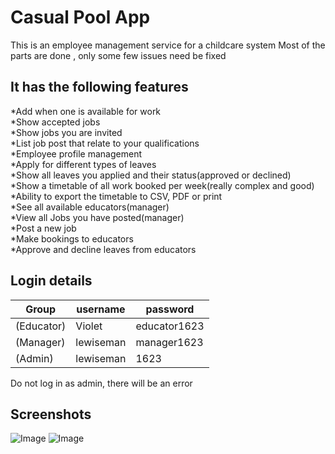 # Casual Pool App
This is an employee management service for a childcare system
Most of the parts are done , only some few issues need be fixed

## It has the following features
*Add when one is available for work  
*Show accepted jobs  
*Show jobs you are invited  
*List job post that relate to your qualifications  
*Employee profile management  
*Apply for different types of leaves  
*Show all leaves you applied and their status(approved or declined)  
*Show a timetable of all work booked per week(really complex and good)  
*Ability to export the timetable to CSV, PDF or print  
*See all available educators(manager)  
*View all Jobs you have posted(manager)  
*Post a new job  
*Make bookings to educators  
*Approve and decline leaves from educators  

## Login details

| Group | username |  password |
|---|---|---|
| (Educator) | Violet | educator1623 |
| (Manager)  | lewiseman | manager1623 |
| (Admin)    | lewiseman | 1623 |

Do not log in as admin, there will be an error

## Screenshots
![Image](https://raw.githubusercontent.com/lewiseman/test/master/static/images/screenshots/screen-one.png)
![Image](https://raw.githubusercontent.com/lewiseman/test/master/static/images/screenshots/screen-two.png)